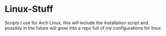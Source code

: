 # Linux-Stuff
Scripts I use for Arch Linux, this will include the installation script and possibly in the future will grow into a repo full of my configurations for linux

